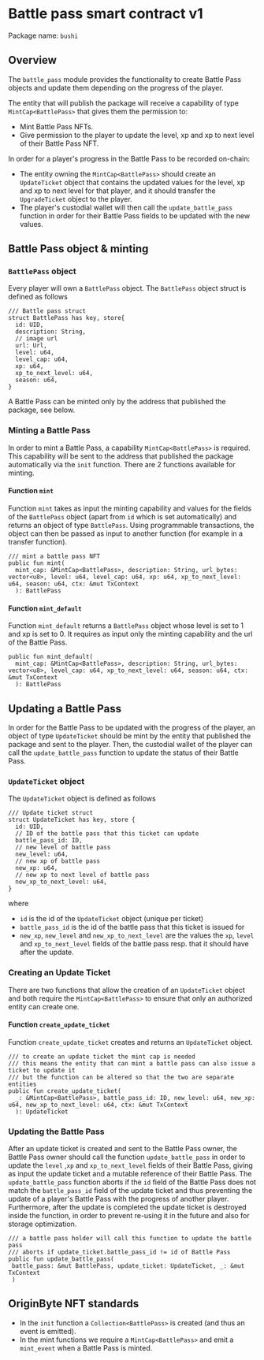 # Battle pass smart contract v1

Package name: `bushi`

## Overview
The `battle_pass` module provides the functionality to create Battle Pass objects and update them depending on the progress of the player.

The entity that will publish the package will receive a capability of type `MintCap<BattlePass>` that gives them the permission to:
- Mint Battle Pass NFTs.
- Give permission to the player to update the level, xp and xp to next level of their Battle Pass NFT.

In order for a player's progress in the Battle Pass to be recorded on-chain:
- The entity owning the `MintCap<BattlePass>` should create an `UpdateTicket` object that contains the updated values for the level, xp and xp to next level for that player, and it should transfer the `UpgradeTicket` object to the player.
- The player's custodial wallet will then call the `update_battle_pass` function in order for their Battle Pass fields to be updated with the new values.
## Battle Pass object & minting

### `BattlePass` object
Every player will own a `BattlePass` object.
The `BattlePass` object struct is defined as follows
```
/// Battle pass struct
struct BattlePass has key, store{
  id: UID,
  description: String,
  // image url
  url: Url,
  level: u64,
  level_cap: u64,
  xp: u64,
  xp_to_next_level: u64,
  season: u64,
}
```
A Battle Pass can be minted only by the address that published the package, see below.

<!-- ### `BattlePass` Display -->

### Minting a Battle Pass
In order to mint a Battle Pass, a capability `MintCap<BattlePass>` is required. This capability will be sent to the address that published the package automatically via the `init` function.
There are 2 functions available for minting.

#### Function `mint`
Function `mint` takes as input the minting capability and values for the fields of the `BattlePass` object (apart from `id` which is set automatically) and returns an object of type `BattlePass`. Using programmable transactions, the object can then be passed as input to another function (for example in a transfer function).

```
/// mint a battle pass NFT
public fun mint(
  mint_cap: &MintCap<BattlePass>, description: String, url_bytes: vector<u8>, level: u64, level_cap: u64, xp: u64, xp_to_next_level: u64, season: u64, ctx: &mut TxContext
  ): BattlePass
```

#### Function `mint_default`
Function `mint_default` returns a `BattlePass` object whose level is set to 1 and xp is set to 0. It requires as input only the minting capability and the url of the Battle Pass.
```
public fun mint_default(
  mint_cap: &MintCap<BattlePass>, description: String, url_bytes: vector<u8>, level_cap: u64, xp_to_next_level: u64, season: u64, ctx: &mut TxContext
  ): BattlePass
```

## Updating a Battle Pass
In order for the Battle Pass to be updated with the progress of the player, an object of type `UpdateTicket` should be mint by the entity that published the package and sent to the player. Then, the custodial wallet of the player can call the `update_battle_pass` function to update the status of their Battle Pass.

### `UpdateTicket` object
The `UpdateTicket` object is defined as follows
```
/// Update ticket struct
struct UpdateTicket has key, store {
  id: UID,
  // ID of the battle pass that this ticket can update
  battle_pass_id: ID,
  // new level of battle pass
  new_level: u64,
  // new xp of battle pass
  new_xp: u64,
  // new xp to next level of battle pass
  new_xp_to_next_level: u64,
}
``` 
where 
- `id` is the id of the `UpdateTicket` object (unique per ticket)
- `battle_pass_id` is the id of the battle pass that this ticket is issued for
- `new_xp`, `new_level` and `new_xp_to_next_level` are the values the `xp`, `level` and `xp_to_next_level` fields of the battle pass resp. that it should have after the update.

### Creating an Update Ticket
There are two functions that allow the creation of an `UpdateTicket` object and both require the `MintCap<BattlePass>` to ensure that only an authorized entity can create one.

#### Function `create_update_ticket`
Function `create_update_ticket` creates and returns an `UpdateTicket` object.
```
/// to create an update ticket the mint cap is needed
/// this means the entity that can mint a battle pass can also issue a ticket to update it
/// but the function can be altered so that the two are separate entities
public fun create_update_ticket(
  _: &MintCap<BattlePass>, battle_pass_id: ID, new_level: u64, new_xp: u64, new_xp_to_next_level: u64, ctx: &mut TxContext
  ): UpdateTicket
```

### Updating the Battle Pass
After an update ticket is created and sent to the Battle Pass owner, the Battle Pass owner should call the function `update_battle_pass` in order to update the `level` ,`xp` and `xp_to_next_level` fields of their Battle Pass, giving as input the update ticket and a mutable reference of their Battle Pass.
The `update_battle_pass` function aborts if the `id` field of the Battle Pass does not match the `battle_pass_id` field of the update ticket and thus preventing the update of a player's Battle Pass with the progress of another player.
Furthermore, after the update is completed the update ticket is destroyed inside the function, in order to prevent re-using it in the future and also for storage optimization.
 ```
/// a battle pass holder will call this function to update the battle pass
/// aborts if update_ticket.battle_pass_id != id of Battle Pass
public fun update_battle_pass(
  battle_pass: &mut BattlePass, update_ticket: UpdateTicket, _: &mut TxContext
  )
  ```
## OriginByte NFT standards
- In the `init` function a `Collection<BattlePass>` is created (and thus an event is emitted).
- In the mint functions we require a `MintCap<BattlePass>` and emit a `mint_event` when a Battle Pass is minted.